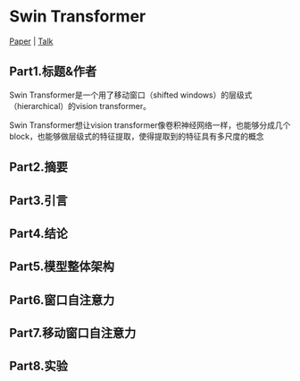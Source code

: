 # Swin Transformer

[Paper](https://arxiv.org/pdf/2103.14030.pdf) | [Talk](https://www.bilibili.com/video/BV13L4y1475U?spm_id_from=333.999.0.0)

## Part1.标题&作者

Swin Transformer是一个用了移动窗口（shifted windows）的层级式（hierarchical）的vision transformer。

Swin Transformer想让vision transformer像卷积神经网络一样，也能够分成几个block，也能够做层级式的特征提取，使得提取到的特征具有多尺度的概念

## Part2.摘要

## Part3.引言

## Part4.结论

## Part5.模型整体架构

## Part6.窗口自注意力

## Part7.移动窗口自注意力

## Part8.实验
